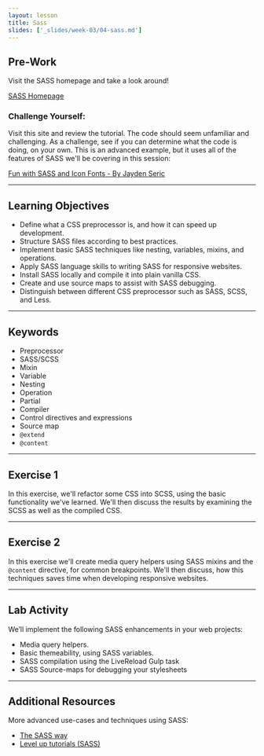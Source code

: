 ```yaml
---
layout: lesson
title: Sass
slides: ['_slides/week-03/04-sass.md']
---
```


## Pre-Work

Visit the SASS homepage and take a look around!

[SASS Homepage](http://sass-lang.com/guide)


### Challenge Yourself:

Visit this site and review the tutorial. The code should seem unfamiliar and challenging. As a challenge, see if you can determine what the code is doing, on your own. This is an advanced example, but it uses all of the features of SASS we'll be covering in this session:

[Fun with SASS and Icon Fonts - By Jayden Seric](http://jaydenseric.com/blog/fun-with-sass-and-font-icons)

---

## Learning Objectives

- Define what a CSS preprocessor is, and how it can speed up development.
- Structure SASS files according to best practices.
- Implement basic SASS techniques like nesting, variables, mixins, and operations.
- Apply SASS language skills to writing SASS for responsive websites.
- Install SASS locally and compile it into plain vanilla CSS.
- Create and use source maps to assist with SASS debugging.
- Distinguish between different CSS preprocessor such as SASS, SCSS, and Less.

---

## Keywords

- Preprocessor
- SASS/SCSS
- Mixin
- Variable
- Nesting
- Operation
- Partial
- Compiler
- Control directives and expressions
- Source map
- `@extend`
- `@content`

---

## Exercise 1	

In this exercise, we'll refactor some CSS into SCSS, using the basic functionality we've learned.
We'll then discuss the results by examining the SCSS as well as the compiled CSS. 

---

## Exercise 2

In this exercise we'll create media query helpers using SASS mixins and the `@content` directive, for common breakpoints.
We'll then discuss, how this techniques saves time when developing responsive websites. 

---

## Lab Activity

We’ll implement the following SASS enhancements in your web projects:

- Media query helpers.
- Basic themeability, using SASS variables.
- SASS compilation using the LiveReload Gulp task
- SASS Source-maps for debugging your stylesheets

---

## Additional Resources

More advanced use-cases and techniques using SASS:

- [The SASS way](http://thesassway.com/)
- [Level up tutorials (SASS)](http://leveluptuts.com/tutorials/sass-tutorials)
